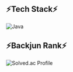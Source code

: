 ## ⚡Tech Stack⚡
![Java](https://img.shields.io/badge/Java-007396.svg?&style=for-the-badge&logo=Java&logoColor=white)
## ⚡Backjun Rank⚡
![Solved.ac Profile](http://mazassumnida.wtf/api/v2/generate_badge?boj=dudalsrkwhr4)
